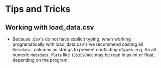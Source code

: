 # Tips and Tricks

## Working with load_data.csv

- Because .csv's do not have explicit typing, when working programatically with load_data.csv's we recommend casting all `Metadata_` columns as strings to prevent conflicting dtypes.
e.g. An all numeric `Metadata_Plate` like `1053597806` may be read in as int or float, depending on the program.
